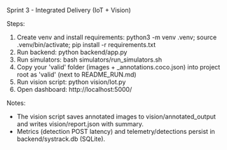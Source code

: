 Sprint 3 - Integrated Delivery (IoT + Vision)

Steps:
1) Create venv and install requirements: python3 -m venv .venv; source .venv/bin/activate; pip install -r requirements.txt
2) Run backend: python backend/app.py
3) Run simulators: bash simulators/run_simulators.sh
4) Copy your 'valid' folder (images + _annotations.coco.json) into project root as 'valid' (next to README_RUN.md)
5) Run vision script: python vision/Iot.py
6) Open dashboard: http://localhost:5000/

Notes:
- The vision script saves annotated images to vision/annotated_output and writes vision/report.json with summary.
- Metrics (detection POST latency) and telemetry/detections persist in backend/systrack.db (SQLite).
